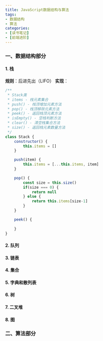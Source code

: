 ```yaml
---
title: JavaScript数据结构与算法
tags: 
- 数据结构
- 算法
categories:
- [读书笔记]
- [前端进阶]
---
```


### 一、数据结构部分
#### 1. 栈
**规则**：后进先出（LIFO）
**实现**：
```js
/**
 * Stack类
 * items - 栈元素集合
 * push() - 栈顶增加元素方法
 * pop() - 栈顶移除元素方法
 * peek() - 返回栈顶元素方法
 * isEmpty() - 空栈判断方法
 * clear() - 清空栈集合方法
 * size() - 返回栈元素数量方法
 */
class Stack {
    constructor() {
        this.items = []
    }

    push(item) {
        this.items = [...this.items, item]
    }

    pop() {
        const size = this.size()
        if(size === 0) {
            return null
        } else {
            return this.items[size-1]
        }
    }

    peek() {
        
    }
}
```
#### 2. 队列
#### 3. 链表
#### 4. 集合
#### 5. 字典和散列表
#### 6. 树
#### 7. 二叉堆
#### 8. 图


### 二、算法部分 
